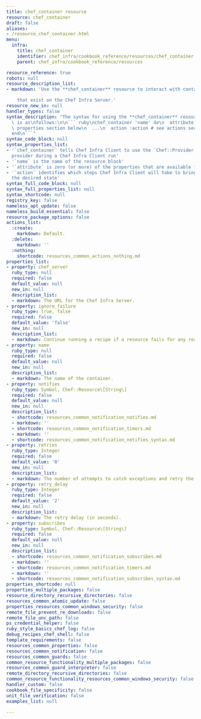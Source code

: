 ```yaml
---
title: chef_container resource
resource: chef_container
draft: false
aliases:
- /resource_chef_container.html
menu:
  infra:
    title: chef_container
    identifier: chef_infra/cookbook_reference/resources/chef_container chef_container
    parent: chef_infra/cookbook_reference/resources

resource_reference: true
robots: null
resource_description_list:
- markdown: 'Use the **chef_container** resource to interact with container objects

    that exist on the Chef Infra Server.'
resource_new_in: null
handler_types: false
syntax_description: "The syntax for using the **chef_container** resource in a recipe\
  \ is as\nfollows:\n\n``` ruby\nchef_container 'name' do\n  attribute 'value' # see\
  \ properties section below\n  ...\n  action :action # see actions section below\n\
  end\n```"
syntax_code_block: null
syntax_properties_list:
- '`chef_container` tells Chef Infra Client to use the `Chef::Provider::ChefContainer`
  provider during a Chef Infra Client run'
- '`name` is the name of the resource block'
- '`attribute` is zero (or more) of the properties that are available for this resource'
- '`action` identifies which steps Chef Infra Client will take to bring the node into
  the desired state'
syntax_full_code_block: null
syntax_full_properties_list: null
syntax_shortcode: null
registry_key: false
nameless_apt_update: false
nameless_build_essential: false
resource_package_options: false
actions_list:
  :create:
    markdown: Default.
  :delete:
    markdown: ''
  :nothing:
    shortcode: resources_common_actions_nothing.md
properties_list:
- property: chef_server
  ruby_type: null
  required: false
  default_value: null
  new_in: null
  description_list:
  - markdown: The URL for the Chef Infra Server.
- property: ignore_failure
  ruby_type: true, false
  required: false
  default_value: 'false'
  new_in: null
  description_list:
  - markdown: Continue running a recipe if a resource fails for any reason.
- property: name
  ruby_type: null
  required: false
  default_value: null
  new_in: null
  description_list:
  - markdown: The name of the container.
- property: notifies
  ruby_type: Symbol, Chef::Resource\[String\]
  required: false
  default_value: null
  new_in: null
  description_list:
  - shortcode: resources_common_notification_notifies.md
  - markdown: ''
  - shortcode: resources_common_notification_timers.md
  - markdown: ''
  - shortcode: resources_common_notification_notifies_syntax.md
- property: retries
  ruby_type: Integer
  required: false
  default_value: '0'
  new_in: null
  description_list:
  - markdown: The number of attempts to catch exceptions and retry the resource.
- property: retry_delay
  ruby_type: Integer
  required: false
  default_value: '2'
  new_in: null
  description_list:
  - markdown: The retry delay (in seconds).
- property: subscribes
  ruby_type: Symbol, Chef::Resource\[String\]
  required: false
  default_value: null
  new_in: null
  description_list:
  - shortcode: resources_common_notification_subscribes.md
  - markdown: ''
  - shortcode: resources_common_notification_timers.md
  - markdown: ''
  - shortcode: resources_common_notification_subscribes_syntax.md
properties_shortcode: null
properties_multiple_packages: false
resource_directory_recursive_directories: false
resources_common_atomic_update: false
properties_resources_common_windows_security: false
remote_file_prevent_re_downloads: false
remote_file_unc_path: false
ps_credential_helper: false
ruby_style_basics_chef_log: false
debug_recipes_chef_shell: false
template_requirements: false
resources_common_properties: false
resources_common_notification: false
resources_common_guards: false
common_resource_functionality_multiple_packages: false
resources_common_guard_interpreter: false
remote_directory_recursive_directories: false
common_resource_functionality_resources_common_windows_security: false
handler_custom: false
cookbook_file_specificity: false
unit_file_verification: false
examples_list: null

---
```

